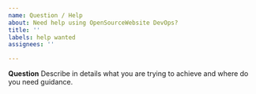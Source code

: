 ```yaml
---
name: Question / Help
about: Need help using OpenSourceWebsite DevOps?
title: ''
labels: help wanted
assignees: ''

---
```


**Question**
Describe in details what you are trying to achieve and where do you need guidance.
